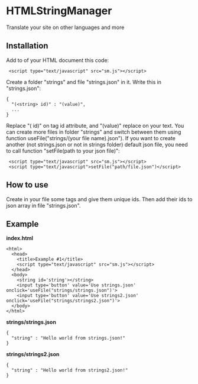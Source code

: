 # HTMLStringManager
Translate your site on other languages and more

## Installation
Add to <head> of your HTML document this code:
```
 <script type="text/javascript" src="sm.js"></script>
```
Create a folder "strings" and file "strings.json" in it. Write this in "strings.json":
```
{
  "(<string> id)" : "(value)",
  ...
}
```
Replace "(<string> id)" on <string> tag id attribute, and "(value)" replace on your text.
You can create more files in folder "strings" and switch between them using function useFile("strings/(your file name).json").
If you want to create another (not strings.json or not in strings folder) default json file, you need to call function "setFile(path to your json file)":
```
 <script type="text/javascript" src="sm.js"></script>
 <script type="text/javascript">setFile("path/file.json")</script>
```

## How to use
Create in your file some <string> tags and give them unique ids. Then add their ids to json array in file "strings.json".

## Example
**index.html**
```
<html>
  <head>
    <title>Example #1</title>
    <script type="text/javascript" src="sm.js"></script>
  </head>
  <body>
    <string id='string'></string>
    <input type='button' value='Use strings.json' onclick='useFile("strings/strings.json")'>
    <input type='button' value='Use strings2.json' onclick='useFile("strings/strings2.json")'>
  </body>
</html>
```

**strings/strings.json**
```
{
  "string" : "Hello world from strings.json!"
}
```

**strings/strings2.json**
```
{
  "string" : "Hello world from strings2.json!"
}
```
